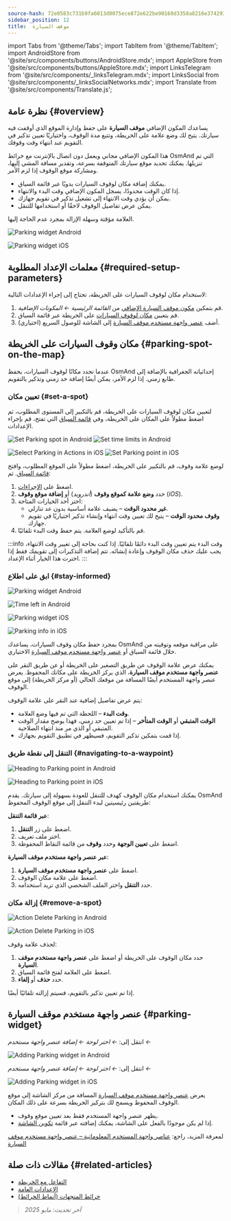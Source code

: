 ```yaml
---
source-hash: 72e0583c731b9fa6013d0075ece872e622be90160d3358a8216e374293cf5f00
sidebar_position: 12
title:  موقف السيارة
---
```

import Tabs from '@theme/Tabs';
import TabItem from '@theme/TabItem';
import AndroidStore from '@site/src/components/buttons/AndroidStore.mdx';
import AppleStore from '@site/src/components/buttons/AppleStore.mdx';
import LinksTelegram from '@site/src/components/_linksTelegram.mdx';
import LinksSocial from '@site/src/components/_linksSocialNetworks.mdx';
import Translate from '@site/src/components/Translate.js';



## نظرة عامة {#overview}

يساعدك المكون الإضافي **موقف السيارة** على حفظ وإدارة الموقع الذي أوقفت فيه سيارتك. يتيح لك وضع علامة على الخريطة، وتتبع مدة الوقوف، واختياريًا تعيين تذكير في التقويم عند انتهاء وقت وقوفك.

هذا المكون الإضافي مجاني ويعمل دون اتصال بالإنترنت مع خرائط OsmAnd التي تم تنزيلها. يمكنك تحديد موقع سيارتك المتوقفة بسرعة، وتقدير مسافة المشي إليها، ومشاركة موقع الوقوف إذا لزم الأمر.

- يمكنك إضافة مكان لوقوف السيارات يدويًا عبر قائمة السياق.
- إذا كان الوقت محدودًا، يسجل المكون الإضافي وقت البدء والانتهاء.
- يمكن أن يؤدي وقت الانتهاء إلى تشغيل تذكير في تقويم جهازك.
- يمكن عرض تفاصيل الوقوف لاحقًا أو استخدامها للتنقل.

العلامة مؤقتة وسهلة الإزالة بمجرد عدم الحاجة إليها.

<Tabs groupId="operating-systems" queryString="operating-systems">

<TabItem value="android" label="أندرويد">

![Parking widget Android](@site/static/img/plugins/parking/parking_widget_android.png)

</TabItem>

<TabItem value="ios" label="iOS">

![Parking widget iOS](@site/static/img/plugins/parking/parking_widget_ios.png)

</TabItem>

</Tabs>


## معلمات الإعداد المطلوبة {#required-setup-parameters}

لاستخدام مكان لوقوف السيارات على الخريطة، تحتاج إلى إجراء الإعدادات التالية:

1. قم بتمكين [مكون موقف السيارة الإضافي](../plugins/index.md#enable--disable) من *القائمة الرئيسية ← المكونات الإضافية*.
2. قم بتعيين [مكان لوقوف السيارات](#set-a-spot) على الخريطة عبر قائمة السياق.
3. (اختياري) أضف [عنصر واجهة مستخدم موقف السيارة](#parking-widget) إلى الشاشة للوصول السريع.


## مكان وقوف السيارات على الخريطة {#parking-spot-on-the-map}

عندما تحدد مكانًا لوقوف السيارات، يحفظ OsmAnd إحداثياته الجغرافية بالإضافة إلى طابع زمني. إذا لزم الأمر، يمكن أيضًا إضافة حد زمني وتذكير بالتقويم.


### تعيين مكان {#set-a-spot}

لتعيين مكان لوقوف السيارات على الخريطة، قم بالتكبير إلى المستوى المطلوب، ثم اضغط مطولاً على المكان على الخريطة، وفي [قائمة السياق](../map/map-context-menu.md) التي تفتح، قم بإجراء الإعدادات.

<Tabs groupId="operating-systems" queryString="operating-systems">

<TabItem value="android" label="أندرويد">

![Set Parking spot in Android](@site/static/img/plugins/parking/and_set_p_point_limit.png) ![Set time limits in Android](@site/static/img/plugins/parking/and_set_p_point4_.png)

</TabItem>

<TabItem value="ios" label="iOS">

![Select Parking in Actions in iOS](@site/static/img/plugins/parking/ios_set_p_point2.png) ![Set Parking point in iOS](@site/static/img/plugins/parking/ios_set_p_point3_-2.png)

</TabItem>

</Tabs>

لوضع علامة وقوف، قم بالتكبير على الخريطة، اضغط مطولاً على الموقع المطلوب، وافتح [قائمة السياق](../map/map-context-menu.md). ثم:

1. اضغط على [الإجراءات](../map/map-context-menu#actions).
2. حدد **وضع علامة كموقع وقوف** (*أندرويد*) أو **إضافة موقع وقوف** (*iOS*).
3. اختر أحد الخيارات المتاحة:
   - **غير محدود الوقت** – يضيف علامة أساسية بدون عد تنازلي.
   - **وقوف محدود الوقت** – يتيح لك تعيين وقت انتهاء وإنشاء تذكير اختياريًا في تقويم جهازك.
4. قم بالتأكيد لوضع العلامة. يتم حفظ وقت البدء تلقائيًا.

:::info وقت البدء
يتم تعيين وقت البدء دائمًا تلقائيًا. إذا كنت بحاجة إلى تغيير وقت الانتهاء، يجب عليك حذف مكان الوقوف وإعادة إنشائه. تتم إضافة التذكيرات إلى تقويمك فقط إذا اخترت هذا الخيار أثناء الإعداد.
:::


### ابق على اطلاع {#stay-informed}

<Tabs groupId="operating-systems" queryString="operating-systems">

<TabItem value="android" label="أندرويد">

![Parking widget Android](@site/static/img/plugins/parking/parking_widget_android.png)

![Time left in Android](@site/static/img/plugins/parking/and_parking_info_left.png)

</TabItem>

<TabItem value="ios" label="iOS">

![Parking widget iOS](@site/static/img/plugins/parking/parking_widget_ios.png)

![Parking info in iOS](@site/static/img/plugins/parking/ios_parking_info.png)


</TabItem>

</Tabs>

بمجرد حفظ مكان وقوف السيارات، يساعدك OsmAnd على مراقبة موقعه وتوقيته من خلال قائمة السياق أو [عنصر واجهة مستخدم موقف السيارة](#parking-widget) الاختياري.

يمكنك عرض علامة الوقوف عن طريق التصغير على الخريطة أو عن طريق النقر على **عنصر واجهة مستخدم موقف السيارة**، الذي يركز الخريطة على مكانك المحفوظ. يعرض عنصر واجهة المستخدم أيضًا المسافة من موقعك الحالي (أو مركز الخريطة) إلى موقع الوقوف.

يتم عرض تفاصيل إضافية عند النقر على علامة الوقوف:

- **وقت البدء** – اللحظة التي تم فيها وضع العلامة.
- **الوقت المتبقي** أو **الوقت المتأخر** – إذا تم تعيين حد زمني، فهذا يوضح مقدار الوقت المتبقي أو الذي مر منذ انتهاء الصلاحية.
- إذا قمت بتمكين تذكير التقويم، فسيظهر في تطبيق التقويم بجهازك.


### التنقل إلى نقطة طريق {#navigating-to-a-waypoint}

<Tabs groupId="operating-systems" queryString="operating-systems">

<TabItem value="android" label="أندرويد">

![Heading to Parking point in Android](@site/static/img/plugins/parking/and_navigating_to_parking.png)

</TabItem>

<TabItem value="ios" label="iOS">

![Heading to Parking point in iOS](@site/static/img/plugins/parking/ios_going_to_parking.png)

</TabItem>

</Tabs>

يمكنك استخدام مكان الوقوف كهدف للتنقل للعودة بسهولة إلى سيارتك. يقدم OsmAnd طريقتين رئيسيتين لبدء التنقل إلى موقع الوقوف المحفوظ:

**عبر قائمة التنقل**:

1. اضغط على زر **التنقل**.
2. اختر ملف تعريف.
3. اضغط على **تعيين الوجهة** وحدد **وقوف** من قائمة النقاط المحفوظة.

**عبر عنصر واجهة مستخدم موقف السيارة**:

1. اضغط على **عنصر واجهة مستخدم موقف السيارة**.
2. اضغط على علامة مكان الوقوف.
3. حدد **التنقل** واختر الملف الشخصي الذي تريد استخدامه.


### إزالة مكان {#remove-a-spot}

<Tabs groupId="operating-systems" queryString="operating-systems">

<TabItem value="android" label="أندرويد">

![Action Delete Parking in Android](@site/static/img/map/context_menu_limited_parking.png)

</TabItem>

<TabItem value="ios" label="iOS">

<!-- ![Action Delete Parking in Android](@site/static/img/map/context_menu_limited_parking.png) -->

![Action Delete Parking in iOS](@site/static/img/map/context_menu_limited_parking_ios.png)

</TabItem>

</Tabs>

لحذف علامة وقوف:

1. حدد مكان الوقوف على الخريطة أو اضغط على **عنصر واجهة مستخدم موقف السيارة**.
2. اضغط على العلامة لفتح قائمة السياق.
3. حدد **حذف** أو **إلغاء**.

إذا تم تعيين تذكير بالتقويم، فسيتم إزالته تلقائيًا أيضًا.


## عنصر واجهة مستخدم موقف السيارة {#parking-widget}

<Tabs groupId="operating-systems" queryString="operating-systems">

<TabItem value="android" label="أندرويد">

انتقل إلى: *<Translate android="true" ids="shared_string_menu,map_widget_config"/> ← اختر لوحة ← إضافة عنصر واجهة مستخدم ← <Translate android="true" ids="map_widget_parking"/>*

![Adding Parking widget in Android](@site/static/img/plugins/parking/and_adding_parking_widget_andr.png)

</TabItem>

<TabItem value="ios" label="iOS">

انتقل إلى: *<Translate ios="true" ids="shared_string_menu,layer_map_appearance"/> ← اختر لوحة ← إضافة عنصر واجهة مستخدم ← <Translate ios="true" ids="parking_place"/>*

![Adding Parking widget in iOS](@site/static/img/plugins/parking/ios_adding_parking_widget-2.png)

</TabItem>

</Tabs>

يعرض [عنصر واجهة مستخدم موقف السيارة](../widgets/info-widgets.md#parking-widget) المسافة من مركز الشاشة إلى موقع الوقوف المحفوظ ويسمح لك بتركيز الخريطة بسرعة على ذلك المكان.

- يظهر عنصر واجهة المستخدم فقط بعد تعيين موقع وقوف.
- إذا لم يكن موجودًا بالفعل على الشاشة، يمكنك إضافته عبر قائمة [تكوين الشاشة](../widgets/configure-screen.md).

لمعرفة المزيد، راجع: [عناصر واجهة المستخدم المعلوماتية – عنصر واجهة مستخدم موقف السيارة](https://osmand.net/docs/user/widgets/info-widgets#parking-widget)


## مقالات ذات صلة {#related-articles}

- [التفاعل مع الخريطة](../../user/map/interact-with-map.md)
- [الإعدادات العامة](../../user/personal/global-settings.md)
- [خرائط المتجهات (أنماط الخرائط)](../../user/map/vector-maps.md)

> *آخر تحديث: مايو 2025*